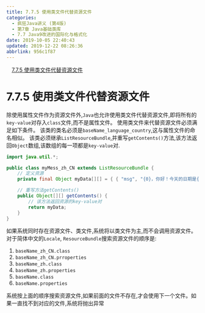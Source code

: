 ```yaml
---
title: 7.7.5 使用类文件代替资源文件
categories: 
  - 疯狂Java讲义 (第4版)
  - 第7章 Java基础类库
  - 7.7 Java9改进的国际化与格式化
date: 2019-10-05 22:40:43
updated: 2019-12-22 08:26:36
abbrlink: 956c1f87
---
```

<div id='my_toc'><a href="/JavaReadingNotes/956c1f87/#7-7-5-使用类文件代替资源文件" class="header_1">7.7.5 使用类文件代替资源文件</a><br></div>
<style>.header_1{margin-left: 1em;}.header_2{margin-left: 2em;}.header_3{margin-left: 3em;}.header_4{margin-left: 4em;}.header_5{margin-left: 5em;}.header_6{margin-left: 6em;}</style>
<!--more-->
<script>if (navigator.platform.search('arm')==-1){document.getElementById('my_toc').style.display = 'none';}var e,p = document.getElementsByTagName('p');while (p.length>0) {e = p[0];e.parentElement.removeChild(e);}</script>

<!--end-->
<!--SSTStart-->
# 7.7.5 使用类文件代替资源文件 #
除使用属性文件作为资源文件外,`Java`也允许使用类文件代替资源文件,即将所有的`key-value`对存入`class`文件,而不是属性文件。
使用类文件来代替资源文件必须满足如下条件。
该类的类名必须是`baseName_language_country`,这与属性文件的命名相似。
该类必须继承`ListResourceBundle`,并重写`getContents()`方法,该方法返回`Object`数组,该数组的每一项都是`key-value`对.
```java
import java.util.*;

public class myMess_zh_CN extends ListResourceBundle {
    // 定义资源
    private final Object myData[][] = { { "msg", "{0}，你好！今天的日期是{1}" } };

    // 重写方法getContents()
    public Object[][] getContents() {
        // 该方法返回资源的key-value对
        return myData;
    }
}
```
如果系统同时存在资源文件、类文件,系统将以类文件为主,而不会调用资源文件。对于简体中文的`Locale`, `ResourceBundle`搜索资源文件的顺序是:
1. `baseName_zh_CN.class`
2. `baseName_zh_CN.prroperties`
3. `baseName_zh.class`
4. `baseName_zh.properties`
5. `baseName.class`
6. `baseName.properties`

系统按上面的顺序搜索资源文件,如果前面的文件不存在,才会使用下一个文件。如果一直找不到对应的文件,系统将抛出异常

<!--SSTStop-->
